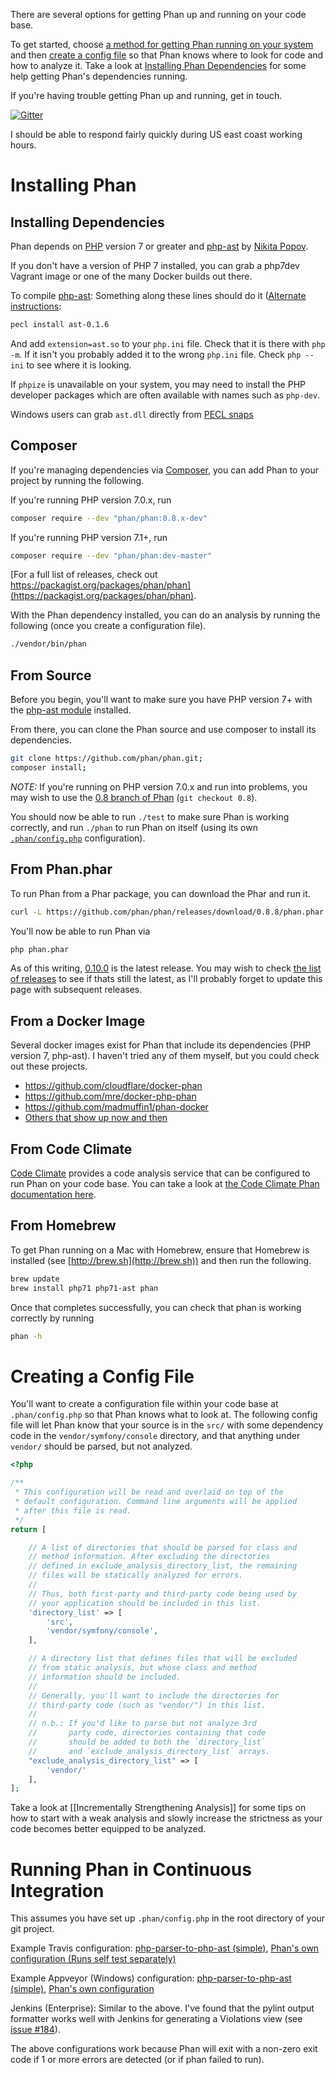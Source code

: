There are several options for getting Phan up and running on your code base.

To get started, choose [a method for getting Phan running on your system](https://github.com/phan/phan/wiki/Getting-Started#installing-phan) and then [create a config file](https://github.com/phan/phan/wiki/Getting-Started#creating-a-config-file) so that Phan knows where to look for code and how to analyze it. Take a look at [Installing Phan Dependencies](https://github.com/phan/phan/wiki/Getting-Started#installing-phan-dependencies) for some help getting Phan's dependencies running.

If you're having trouble getting Phan up and running, get in touch.

[![Gitter](https://badges.gitter.im/etsy/phan.svg)](https://gitter.im/etsy/phan?utm_source=badge&utm_medium=badge&utm_campaign=pr-badge)

I should be able to respond fairly quickly during US east coast working hours.

# Installing Phan


## Installing Dependencies

Phan depends on [PHP](http://php.net/) version 7 or greater and [php-ast](https://github.com/nikic/php-ast) by [Nikita Popov](https://github.com/nikic).

If you don't have a version of PHP 7 installed, you can grab a php7dev Vagrant image or one of the many Docker builds out there.

To compile [php-ast](https://github.com/nikic/php-ast): Something along these lines should do it ([Alternate instructions](https://github.com/nikic/php-ast#installation):

```sh
pecl install ast-0.1.6
```

And add `extension=ast.so` to your `php.ini` file. Check that it is there with `php -m`.
If it isn't you probably added it to the wrong `php.ini` file. Check `php --ini` to see
where it is looking.

If `phpize` is unavailable on your system, you may need to install the PHP developer
packages which are often available with names such as `php-dev`.

Windows users can grab `ast.dll` directly from [PECL snaps](http://windows.php.net/downloads/pecl/snaps/ast/)

## Composer

If you're managing dependencies via [Composer](https://getcomposer.org/), you can add Phan to your project by running the following.

If you're running PHP version 7.0.x, run

```sh
composer require --dev "phan/phan:0.8.x-dev"
```

If you're running PHP version 7.1+, run

```sh
composer require --dev "phan/phan:dev-master"
```

[For a full list of releases, check out https://packagist.org/packages/phan/phan](https://packagist.org/packages/phan/phan).

With the Phan dependency installed, you can do an analysis by running the following (once you create a configuration file).

```sh
./vendor/bin/phan
```

## From Source

Before you begin, you'll want to make sure you have PHP version 7+ with the [php-ast module](https://github.com/nikic/php-ast) installed.

From there, you can clone the Phan source and use composer to install its dependencies.

```sh
git clone https://github.com/phan/phan.git;
composer install;
```

*NOTE:* If you're running on PHP version 7.0.x and run into problems, you may wish to use the [0.8 branch of Phan](https://github.com/phan/phan/tree/0.8) (`git checkout 0.8`).

You should now be able to run `./test` to make sure Phan is working correctly, and run `./phan` to run Phan on itself (using its own [`.phan/config.php`](https://github.com/phan/phan/blob/master/.phan/config.php) configuration).

## From Phan.phar

To run Phan from a Phar package, you can download the Phar and run it.

```sh
curl -L https://github.com/phan/phan/releases/download/0.8.8/phan.phar -o phan.phar;
```

You'll now be able to run Phan via

```sh
php phan.phar
```

As of this writing, [0.10.0](https://github.com/phan/phan/releases/tag/0.10.0) is the latest release. You may wish to check [the list of releases](https://github.com/phan/phan/releases) to see if thats still the latest, as I'll probably forget to update this page with subsequent releases.

## From a Docker Image

Several docker images exist for Phan that include its dependencies (PHP version 7, php-ast). I haven't tried any of them myself, but you could check out these projects.

* https://github.com/cloudflare/docker-phan
* https://github.com/mre/docker-php-phan
* https://github.com/madmuffin1/phan-docker
* [Others that show up now and then](https://www.google.com/webhp#q=phan%20docker)

## From Code Climate

[Code Climate](https://codeclimate.com/) provides a code analysis service that can be configured to run Phan on your code base. You can take a look at [the Code Climate Phan documentation here](https://docs.codeclimate.com/docs/phan).

## From Homebrew

To get Phan running on a Mac with Homebrew, ensure that Homebrew is installed (see [http://brew.sh](http://brew.sh)) and then run the following.

```sh
brew update
brew install php71 php71-ast phan
```

Once that completes successfully, you can check that phan is working correctly by running

```sh
phan -h
```

# Creating a Config File

You'll want to create a configuration file within your code base at `.phan/config.php` so that Phan knows what to look at. The following config file will let Phan know that your source is in the `src/` with some dependency code in the `vendor/symfony/console` directory, and that anything under `vendor/` should be parsed, but not analyzed.

```php
<?php

/**
 * This configuration will be read and overlaid on top of the
 * default configuration. Command line arguments will be applied
 * after this file is read.
 */
return [

    // A list of directories that should be parsed for class and
    // method information. After excluding the directories
    // defined in exclude_analysis_directory_list, the remaining
    // files will be statically analyzed for errors.
    //
    // Thus, both first-party and third-party code being used by
    // your application should be included in this list.
    'directory_list' => [
        'src',
        'vendor/symfony/console',
    ],

    // A directory list that defines files that will be excluded
    // from static analysis, but whose class and method
    // information should be included.
    //
    // Generally, you'll want to include the directories for
    // third-party code (such as "vendor/") in this list.
    //
    // n.b.: If you'd like to parse but not analyze 3rd
    //       party code, directories containing that code
    //       should be added to both the `directory_list`
    //       and `exclude_analysis_directory_list` arrays.
    "exclude_analysis_directory_list" => [
        'vendor/'
    ],
];
```

Take a look at [[Incrementally Strengthening Analysis]] for some tips on how to start with a weak analysis and slowly increase the strictness as your code becomes better equipped to be analyzed.

# Running Phan in Continuous Integration

This assumes you have set up `.phan/config.php` in the root directory of your git project.

Example Travis configuration: [php-parser-to-php-ast (simple)](https://github.com/TysonAndre/php-parser-to-php-ast/blob/master/.travis.yml), [Phan's own configuration (Runs self test separately)](https://github.com/phan/phan/blob/master/.travis.yml)

Example Appveyor (Windows) configuration: [php-parser-to-php-ast (simple)](https://github.com/TysonAndre/php-parser-to-php-ast/blob/master/.travis.yml), [Phan's own configuration](https://github.com/phan/phan/blob/master/.travis.yml)

Jenkins (Enterprise): Similar to the above. I've found that the pylint output formatter works well with Jenkins for generating a Violations view (see [issue #184](https://github.com/phan/phan/issues/184)).

The above configurations work because Phan will exit with a non-zero exit code if 1 or more errors are detected (or if phan failed to run).